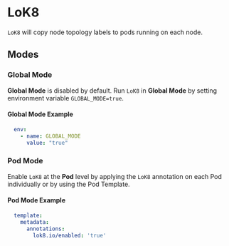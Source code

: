 # LoK8

`LoK8` will copy node topology labels to pods running on each node.

## Modes

### Global Mode

**Global Mode** is disabled by default. Run `LoK8` in **Global Mode** by setting environment variable `GLOBAL_MODE=true`.

#### Global Mode Example

``` yaml
  env:
    - name: GLOBAL_MODE
      value: "true"

```

### Pod Mode

Enable `LoK8` at the **Pod** level by applying the `LoK8` annotation on each Pod individually or by using the Pod Template.

#### Pod Mode Example

``` yaml
  template:
    metadata:
      annotations:
        lok8.io/enabled: 'true'
```

